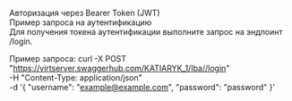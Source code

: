 Авторизация через Bearer Token (JWT)\
Пример запроса на аутентификацию\
Для получения токена аутентификации выполните запрос на эндпоинт /login.

Пример запроса:
curl -X POST "https://virtserver.swaggerhub.com/KATIARYK_1/Iba//login" \
-H "Content-Type: application/json" \
-d '{
  "username": "example@example.com", 
    "password": "password"
}'
